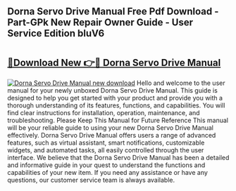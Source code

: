 ## Dorna Servo Drive Manual Free Pdf Download - Part-GPk New Repair Owner Guide - User Service Edition bluV6

# <h2><a href="http://cf17367.oget.top/?id=Dorna+Servo+Drive+Manual">🔗Download New 👉🔴 Dorna Servo Drive Manual</a></h2>

[![Dorna Servo Drive Manual new download](https://i.imgur.com/5g1atiW.png)](http://cf17367.oget.top/?id=Dorna+Servo+Drive+Manual)
Hello and welcome to the user manual for your newly unboxed Dorna Servo Drive Manual. This guide is designed to help you get started with your product and provide you with a thorough understanding of its features, functions, and capabilities. You will find clear instructions for installation, operation, maintenance, and troubleshooting. Please Keep This Manual for Future Reference This manual will be your reliable guide to using your new Dorna Servo Drive Manual effectively. Dorna Servo Drive Manual offers users a range of advanced features, such as virtual assistant, smart notifications, customizable widgets, and automated tasks, all easily controlled through the user interface. We believe that the Dorna Servo Drive Manual has been a detailed and informative guide in your quest to understand the functions and capabilities of your new item. If you need any assistance or have any questions, our customer service team is always available.
